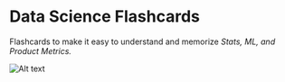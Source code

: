 # Data Science Flashcards 

Flashcards to make it easy to understand and memorize *Stats, ML, and Product Metrics.*  

![Alt text](/taherelsheikh/data_science_flashcards/flashcards-2.jpg?raw=true "Optional Title")
